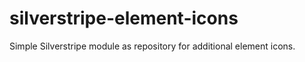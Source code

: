 # silverstripe-element-icons

Simple Silverstripe module as repository for additional element icons.

